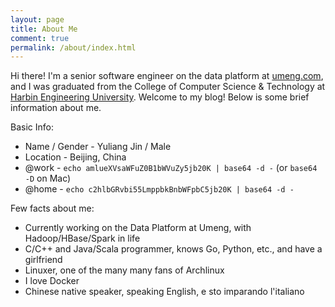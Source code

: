 ```yaml
---
layout: page
title: About Me
comment: true
permalink: /about/index.html
---
```


Hi there! I'm a senior software engineer on the data platform at [umeng.com][umeng],
and I was graduated from the College of Computer Science & Technology at
[Harbin Engineering University][heu].
Welcome to my blog! Below is some brief information about me.

Basic Info:

* Name / Gender - Yuliang Jin / Male
* Location - Beijing, China
* @work - `echo amlueXVsaWFuZ0B1bWVuZy5jb20K | base64 -d -` (or `base64 -D` on Mac)
* @home - `echo c2hlbGRvbi55LmppbkBnbWFpbC5jb20K | base64 -d -`

Few facts about me:

* Currently working on the Data Platform at Umeng, with Hadoop/HBase/Spark in life
* C/C++ and Java/Scala programmer, knows Go, Python, etc., and have a girlfriend
* Linuxer, one of the many many fans of Archlinux
* I love Docker
* Chinese native speaker, speaking English, e sto imparando l'italiano

[umeng]:    http://www.umeng.com
[heu]:      http://english.hrbeu.edu.cn

